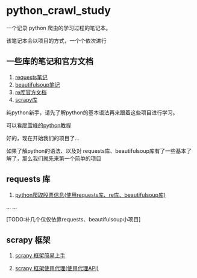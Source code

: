 # python_crawl_study

一个记录 python 爬虫的学习过程的笔记本。

该笔记本会以项目的方式，一个个依次进行

## 一些库的笔记和官方文档

1. [requests笔记](/python_package/request.md)
2. [beautifulsoup笔记](/python_package/BeautifulSoup.md)
3. [re库官方文档](https://docs.python.org/3/library/re.html)
4. [scrapy库](https://docs.scrapy.org/en/latest/)


纯python新手，请先了解python的基本语法再来跟着这些项目进行学习。

可以看[廖雪峰的python教程](https://www.liaoxuefeng.com/wiki/0014316089557264a6b348958f449949df42a6d3a2e542c000)

好的，现在开始我们的项目了...

如果了解python的语法、以及对 requests库、beautifulsoup库有了一些基本了解了，那么我们就先来第一个简单的项目

## requests 库

1. [python爬取股票信息(使用requests库、re库、beautifulsoup库)](/python_project/crawl_socket.md)

... ...

[TODO:补几个仅仅依靠requests、beautifulsoup小项目]

## scrapy 框架

1. [scrapy 框架简易上手](/python_project/first_project.md)

2. [scrapy 框架使用代理(使用代理API)](/python_project/scrapy_proxy.md)




